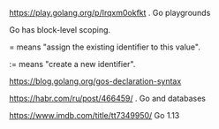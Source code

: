 
<https://play.golang.org/p/Irqxm0okfkt> .  Go playgrounds

Go has block-level scoping. 

= means "assign the existing identifier to this value". 

:= means "create a new identifier".

<https://blog.golang.org/gos-declaration-syntax> 

<https://habr.com/ru/post/466459/> . Go and databases

<https://www.imdb.com/title/tt7349950/> Go 1.13
